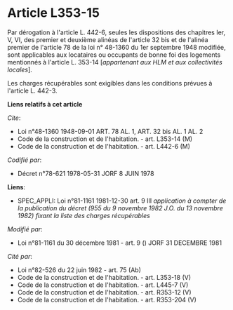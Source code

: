 # Article L353-15

Par dérogation à l'article L. 442-6, seules les dispositions des chapitres Ier, V, VI, des premier et deuxième alinéas de
l'article 32 bis et de l'alinéa premier de l'article 78 de la loi n° 48-1360 du 1er septembre 1948 modifiée, sont applicables
aux locataires ou occupants de bonne foi des logements mentionnés à l'article L. 353-14 [*appartenant aux HLM et aux
collectivités locales*].

Les charges récupérables sont exigibles dans les conditions prévues à l'article L. 442-3.

**Liens relatifs à cet article**

_Cite_:

  - Loi n°48-1360 1948-09-01 ART. 78 AL. 1, ART. 32 bis AL. 1 AL. 2
  - Code de la construction et de l'habitation. - art. L353-14 (M)
  - Code de la construction et de l'habitation. - art. L442-6 (M)

_Codifié par_:

  - Décret n°78-621 1978-05-31 JORF 8 JUIN 1978

**Liens**:

  - SPEC_APPLI: Loi n°81-1161 1981-12-30 art. 9 III *application à compter de la publication du décret (955 du 9 novembre 1982 J.O. du 13 novembre 1982) fixant la liste des charges récupérables*

_Modifié par_:

  - Loi n°81-1161 du 30 décembre 1981 - art. 9 () JORF 31 DECEMBRE 1981

_Cité par_:

  - Loi n°82-526 du 22 juin 1982 - art. 75 (Ab)
  - Code de la construction et de l'habitation. - art. L353-18 (V)
  - Code de la construction et de l'habitation. - art. L445-7 (V)
  - Code de la construction et de l'habitation. - art. R353-12 (V)
  - Code de la construction et de l'habitation. - art. R353-204 (V)
